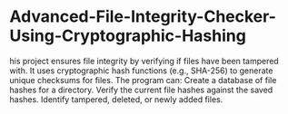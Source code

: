 # Advanced-File-Integrity-Checker-Using-Cryptographic-Hashing
his project ensures file integrity by verifying if files have been tampered with. It uses cryptographic hash functions (e.g., SHA-256) to generate unique checksums for files. The program can:  Create a database of file hashes for a directory. Verify the current file hashes against the saved hashes. Identify tampered, deleted, or newly added files.
